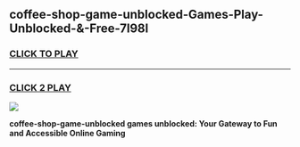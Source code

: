 
## coffee-shop-game-unblocked-Games-Play-Unblocked-&-Free-7l98l
<h3>
<a href="https://premium76.site?title=coffee-shop-game-unblocked&ref=24A">CLICK TO PLAY</a></h3>
<hr>

<h3>
<a href="https://premium76.site?title=coffee-shop-game-unblocked&ref=24A">CLICK 2 PLAY</a>
  
</h3>

<a href="https://premium76.site?title=coffee-shop-game-unblocked&ref=24A"><img src="https://clearcache.store/games.png"></a>


**coffee-shop-game-unblocked games unblocked: Your Gateway to Fun and Accessible Online Gaming**
